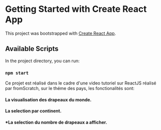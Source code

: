 # Getting Started with Create React App

This project was bootstrapped with [Create React App](https://github.com/facebook/create-react-app).

## Available Scripts

In the project directory, you can run:

### `npm start`

Ce projet est réalisé dans le cadre d'une video tutoriel sur ReactJS réalisé par fromScratch, sur le théme des pays, les fonctionalités sont:

#### La visualisation des drapeaux du monde.
#### La selection par continent.
#### *La selection du nombre de drapeaux a afficher.


